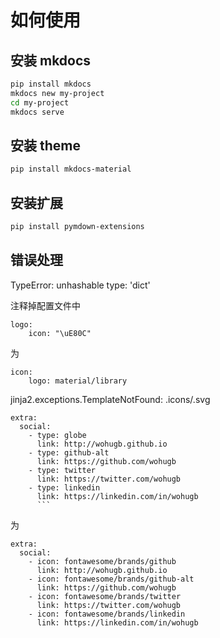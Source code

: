 # 如何使用

## 安装 mkdocs

```sh
pip install mkdocs
mkdocs new my-project
cd my-project
mkdocs serve
```

## 安装 theme

```sh
pip install mkdocs-material
```

## 安装扩展

```sh
pip install pymdown-extensions
```

## 错误处理

TypeError: unhashable type: 'dict'

注释掉配置文件中

```
logo:
    icon: "\uE80C"
```

为

```
icon:
    logo: material/library
```

jinja2.exceptions.TemplateNotFound: .icons/.svg

````
extra:
  social:
    - type: globe
      link: http://wohugb.github.io
    - type: github-alt
      link: https://github.com/wohugb
    - type: twitter
      link: https://twitter.com/wohugb
    - type: linkedin
      link: https://linkedin.com/in/wohugb
      ```
````

为

```
extra:
  social:
    - icon: fontawesome/brands/github
      link: http://wohugb.github.io
    - icon: fontawesome/brands/github-alt
      link: https://github.com/wohugb
    - icon: fontawesome/brands/twitter
      link: https://twitter.com/wohugb
    - icon: fontawesome/brands/linkedin
      link: https://linkedin.com/in/wohugb
```
